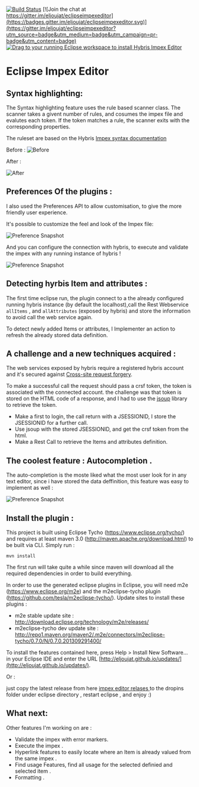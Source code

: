 [![Build Status](https://travis-ci.org/eljoujat/eclipseimpexeditor.svg?branch=master)](https://travis-ci.org/eljoujat/eclipseimpexeditor)
[![Join the chat at https://gitter.im/eljoujat/eclipseimpexeditor](https://badges.gitter.im/eljoujat/eclipseimpexeditor.svg)](https://gitter.im/eljoujat/eclipseimpexeditor?utm_source=badge&utm_medium=badge&utm_campaign=pr-badge&utm_content=badge)
<a href="http://marketplace.eclipse.org/marketplace-client-intro?mpc_install=2331084" class="drag" title="Drag to your running Eclipse workspace to install Hybris Impex Editor"><img src="http://marketplace.eclipse.org/sites/all/themes/solstice/_themes/solstice_marketplace/public/images/btn-install.png" alt="Drag to your running Eclipse workspace to install Hybris Impex Editor" /></a>


# Eclipse Impex Editor



## Syntax highlighting: 

The Syntax highlighting feature uses the rule based scanner class. The scanner takes a givent number of rules, and cosumes the impex file and evalutes each token. If the token matches a rule, the scanner exits with the corresponding properties. 

The ruleset are based on the Hybris [Impex syntax documentation](https://wiki.hybris.com/display/release5/ImpEx+Syntax)


Before : 
![Before](http://eljoujat.github.io/images/impex/avant.png)


After : 

![After](http://eljoujat.github.io/images/impex/after.png)


## Preferences Of the plugins : 

I also used the Preferences API to allow customisation, to give the more friendly user experience. 

It's possible to customize the feel and look of the Impex file:

![Preference Snapshot](http://eljoujat.github.io/images/impex/perferences_1.png) 

And you can configure the connection with hybris, to execute and validate the impex with any running instance of hybris !

![Preference Snapshot](http://eljoujat.github.io/images/impex/perferences_2.png) 



## Detecting hyrbis Item and attributes : 

The first time eclipse run, the plugin connect to a the already configured running hybris instance (by default the localhost),call the Rest Webservice `allItems` , and `allAttributes` (exposed by hybris) and store the information to avoid call the web service again. 

To detect newly added Items or attributes, I Implementer an action to refresh the already stored data definition. 

## A challenge and a new techniques acquired :  

The web services exposed by hybris require a registered hybris account and it's secured against [Cross-site request forgery](http://en.wikipedia.org/wiki/Cross-site_request_forgery).

To make a successful call the request should pass a crsf token, the token is associated with the connected account. the challenge was that token is stored on the HTML code of a response, and I had to use the [jsoup](http://jsoup.org/) library to retrieve the token. 

- Make a first to login, the call return with a JSESSIONID, I store the JSESSIONID for a further call. 
- Use jsoup with the stored JSESSIONID, and get the crsf token from the html.
- Make a Rest Call to retrieve the Items and attributes definition.

## The coolest feature : Autocompletion .
The auto-completion is the moste liked what the most user look for in any text editor, since i have stored the data deffinition, this feature was easy to implement as well : 

![Preference Snapshot](http://eljoujat.github.io/images/impex/autosuggest.png) 


## Install the plugin : 

This project is built using Eclipse Tycho (https://www.eclipse.org/tycho/) and requires at least maven 3.0 (http://maven.apache.org/download.html) to be built via CLI. 
Simply run :

    mvn install

The first run will take quite a while since maven will download all the required dependencies in order to build everything.

In order to use the generated eclipse plugins in Eclipse, you will need m2e (https://www.eclipse.org/m2e) 
and the m2eclipse-tycho plugin (https://github.com/tesla/m2eclipse-tycho/). Update sites to install these plugins : 

* m2e stable update site : http://download.eclipse.org/technology/m2e/releases/
* m2eclipse-tycho dev update site : http://repo1.maven.org/maven2/.m2e/connectors/m2eclipse-tycho/0.7.0/N/0.7.0.201309291400/


To install the features contained here, press Help > Install New Software… in your Eclipse IDE and enter the URL [http://eljoujat.github.io/updates/](http://eljoujat.github.io/updates/).

Or : 

just copy the latest release  from here [impex editor relases ](https://github.com/eljoujat/eclipseimpexeditor/releases) to the dropins folder under eclipse directory , restart eclipse , and enjoy :) 


## What next: 

Other features I'm working on are : 

- Validate the impex with error markers.
- Execute the impex .
- Hyperlink features to easily locate where an Item is already valued from the same impex .
- Find usage Features, find all usage for the selected definied and selected item . 
- Formatting .







